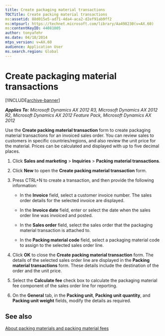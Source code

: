 ```yaml
---
title: Create packaging material transactions
TOCTitle: Create packing material transactions
ms:assetid: 88d015e5-ad71-4da4-aca2-d2ef91ab9ff2
ms:mtpsurl: https://technet.microsoft.com/library/Aa498230(v=AX.60)
ms:contentKeyID: 44081005
author: tonyafehr
ms.date: 04/18/2014
mtps_version: v=AX.60
audience: Application User
ms.search.region: Global
---
```


# Create packaging material transactions 


[!INCLUDE[archive-banner](includes/archive-banner.md)]


_**Applies To:** Microsoft Dynamics AX 2012 R3, Microsoft Dynamics AX 2012 R2, Microsoft Dynamics AX 2012 Feature Pack, Microsoft Dynamics AX 2012_

Use the **Create packing material transaction** form to create packaging material transactions for an invoiced sales order. You can review sales to customers in specific countries/regions, and also review the unit price for the material. Prices can be calculated and displayed with up to five decimal places.

1.  Click **Sales and marketing** \> **Inquiries** \> **Packing material transactions**.

2.  Click **New** to open the **Create packing material transaction** form.

3.  Press CTRL+N to create a transaction, and then provide the following information:
    
      - In the **Invoice** field, select a customer invoice number. The sales order details for the selected invoice are displayed.
    
      - In the **Invoice date** field, enter or select the date when the sales order line was invoiced and posted.
    
      - In the **Sales order** field, select the sales order that the packaging material transaction is attached to.
    
      - In the **Packing material code** field, select a packaging material code to assign to the selected sales order line.

4.  Click **OK** to close the **Create packing material transaction** form. The details of the selected sales order line are displayed in the **Packing material transactions** form. These details include the destination of the order and the unit price.

5.  Select the **Calculate fee** check box to calculate the packaging material fee component of the sales order line for reporting.

6.  On the **General** tab, in the **Packing unit**, **Packing unit quantity**, and **Packing unit weight** fields, modify the details as required.

## See also

[About packing materials and packing material fees](about-packing-materials-and-packing-material-fees.md)

  


